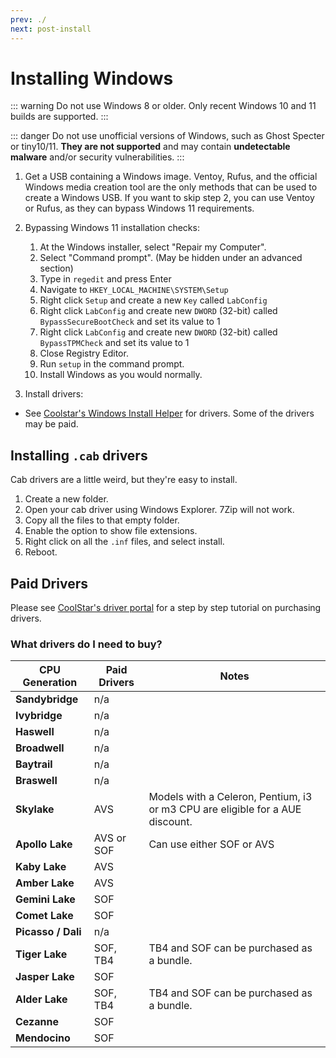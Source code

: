 ```yaml
---
prev: ./
next: post-install
---
```


# Installing Windows

::: warning
Do not use Windows 8 or older. Only recent Windows 10 and 11 builds are supported.
:::

::: danger
Do not use unofficial versions of Windows, such as Ghost Specter or tiny10/11. **They are not supported** and may contain **undetectable malware** and/or security vulnerabilities.
:::

1. Get a USB containing a Windows image. Ventoy, Rufus, and the official Windows media creation tool are the only methods that can be used to create a Windows USB. If you want to skip step 2, you can use Ventoy or Rufus, as they can bypass Windows 11 requirements.

2. Bypassing Windows 11 installation checks:

   1. At the Windows installer, select "Repair my Computer".
   2. Select "Command prompt". (May be hidden under an advanced section)
   3. Type in `regedit` and press Enter
   4. Navigate to `HKEY_LOCAL_MACHINE\SYSTEM\Setup`
   5. Right click `Setup` and create a new `Key` called `LabConfig`
   6. Right click `LabConfig` and create new `DWORD` (32-bit) called `BypassSecureBootCheck` and set its value to 1
   7. Right click `LabConfig` and create new `DWORD` (32-bit) called `BypassTPMCheck` and set its value to 1
   8. Close Registry Editor.
   9. Run `setup` in the command prompt.
   10. Install Windows as you would normally.

3. Install drivers:

- See [Coolstar's Windows Install Helper](https://coolstar.org/chromebook/windows-install.html) for drivers. Some of the drivers may be paid.

## Installing `.cab` drivers

Cab drivers are a little weird, but they're easy to install.

1. Create a new folder.
2. Open your cab driver using Windows Explorer. 7Zip will not work.
3. Copy all the files to that empty folder.
4. Enable the option to show file extensions.
5. Right click on all the `.inf` files, and select install.
6. Reboot.

## Paid Drivers

Please see [CoolStar's driver portal](https://coolstar.org/chromebook/driverlicense/login.html) for a step by step tutorial on purchasing drivers.

### What drivers do I need to buy?

| CPU Generation     | Paid Drivers | Notes                                                                         |
| ------------------ | ------------ | ----------------------------------------------------------------------------- |
| **Sandybridge**    | n/a          |                                                                               |
| **Ivybridge**      | n/a          |                                                                               |
| **Haswell**        | n/a          |                                                                               |
| **Broadwell**      | n/a          |                                                                               |
| **Baytrail**       | n/a          |                                                                               |
| **Braswell**       | n/a          |                                                                               |
| **Skylake**        | AVS          | Models with a Celeron, Pentium, i3 or m3 CPU are eligible for a AUE discount. |
| **Apollo Lake**    | AVS or SOF   | Can use either SOF or AVS                                                     |
| **Kaby Lake**      | AVS          |                                                                               |
| **Amber Lake**     | AVS          |                                                                               |
| **Gemini Lake**    | SOF          |                                                                               |
| **Comet Lake**     | SOF          |                                                                               |
| **Picasso / Dali** | n/a          |                                                                               |
| **Tiger Lake**     | SOF, TB4     | TB4 and SOF can be purchased as a bundle.                                     |
| **Jasper Lake**    | SOF          |                                                                               |
| **Alder Lake**     | SOF, TB4     | TB4 and SOF can be purchased as a bundle.                                     |
| **Cezanne**        | SOF          |                                                                               |
| **Mendocino**      | SOF          |                                                                               |
